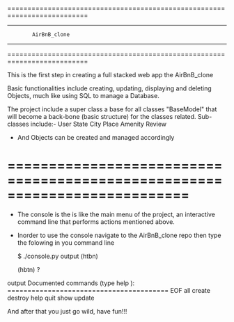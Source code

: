 ==========================================================================
**************************************************************************
			AirBnB_clone
**************************************************************************
==========================================================================

This is the first step in creating a full stacked web app the AirBnB_clone

Basic functionalities include creating, updating, displaying and deleting
Objects, much like using SQL to manage a Database.

The project include a super class a base for all classes "BaseModel" that
will become a back-bone (basic structure) for the classes related.
Sub-classes include:- 	User
			State
			City
			Place
			Amenity
			Review
* And Objects can be created and managed accordingly

==========================================================================
==========================================================================

* The console is the is like the main menu of the project, an interactive 
command line that performs actions mentioned above.

* Inorder to use the console navigate to the AirBnB_clone repo then type the
folowing in you command line

	$ ./console.py
output
	(htbn) 

	(hbtn) ?

output
	Documented commands (type help <topic>):
	========================================
	EOF  all  create  destroy  help  quit  show  update

And after that you just go wild, have fun!!!
